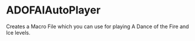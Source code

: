 # ADOFAIAutoPlayer
Creates a Macro File which you can use for playing A Dance of the Fire and Ice levels.
